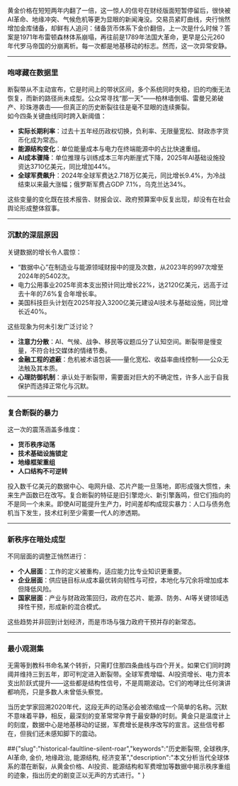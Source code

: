 黄金价格在短短两年内翻了一倍，这一惊人的信号在财经版面短暂停留后，很快被AI革命、地缘冲突、气候危机等更为显眼的新闻淹没。交易员紧盯曲线，央行悄然增加金库储备，却鲜有人追问：储备货币体系下金价翻倍，上一次是什么时候？答案是1971年布雷顿森林体系崩塌，再往前是1789年法国大革命，更早是公元260年代罗马帝国的分崩离析。每一次都是地基移动的标志。然而，这一次异常安静。

***

### 咆哮藏在数据里  
断裂带从不主动宣布，它是时间上的带状区间，多个系统同时失稳，旧的均衡无法恢复，而新的路径尚未成型。公众常寻找“那一天”——柏林墙倒塌、雷曼兄弟破产、珍珠港袭击——但真正的历史断裂往往是毫不显眼的连续撕裂。  
如今四条关键曲线同时跨入新阈值：  
- **实际长期利率**：过去十五年经历政权切换，负利率、无限量宽松、财政赤字货币化成为常态。  
- **能源结构变化**：单位能量成本与电力在终端能源中的占比快速重组。  
- **AI成本骤降**：单位推理与训练成本三年内断崖式下降，2025年AI基础设施投资达3710亿美元，同比增加44%。  
- **全球军费飙升**：2024年全球军费达2.718万亿美元，同比增长9.4%，为冷战结束以来最大涨幅；俄罗斯军费占GDP 7.1%，乌克兰达34%。  

这些变量的变化既在技术报告、财报会议、政府预算案中反复出现，却没有在社会舆论形成整体叙事。

***

### 沉默的深层原因  
关键数据的增长令人震惊：  
- “数据中心”在制造业与能源领域财报中的提及次数，从2023年的997次增至2024年的5402次。  
- 电力公用事业2025年资本支出预计同比增长22%，达2120亿美元，远高于过去十年的7.6%复合年增长率。  
- 美国科技巨头计划在2025年投入3200亿美元建设AI技术与基础设施，同比增长近40%。  

这些现象为何未引发广泛讨论？  
- **注意力分散**：AI、气候、战争、移民等议题瓜分了认知空间。断裂带是慢变量，不符合社交媒体的情绪节奏。  
- **金融工程的遮蔽**：危机被术语包装——量化宽松、收益率曲线控制——公众无法触及其本质。  
- **心理防御机制**：承认处于断裂带，需要面对巨大的不确定性，许多人出于自我保护而选择正常化与沉默。  

***

### 复合断裂的暴力  
这一次的震荡涵盖多维度：  
- **货币秩序动荡**  
- **技术基础设施锁定**  
- **地缘框架重组**  
- **人口结构不可逆转**  

投入数千亿美元的数据中心、电网升级、芯片产能一旦落地，即形成强大惯性，未来生产函数已在改写。复合断裂的特征是旧引擎熄火、新引擎轰鸣，但它们指向的不是同一个未来。即使AI可能提升生产力，时间差却构成现实暴力：人口与债务危机当下发生，技术红利至少需要一代人的渗透期。

***

### 新秩序在暗处成型  
不同层面的调整正悄然进行：  
- **个人层面**：工作的定义被重构，适应能力比专业知识更重要。  
- **企业层面**：供应链目标从成本最优转向韧性与可控，本地化与冗余将增加成本但降低风险。  
- **国家层面**：产业与财政政策回归，政府在芯片、能源、防务、AI等关键领域选择性干预，形成新的混合模式。  

这些趋势并非回到计划经济，而是市场与强力政府干预并存的新常态。

***

### 最小观测集  
无需等到教科书命名某个转折，只需盯住那四条曲线与四个开关。如果它们同时跨阈并维持三到五年，即可判定进入断裂带。全球军费增幅、AI投资增长、电力资本支出阶跃式提升——这些都是结构性信号，不是周期波动。它们的咆哮比任何演讲都响亮，只是多数人未曾低头察觉。

当历史学家回溯2020年代，这段无声的动荡必会被浓缩成一个简单的名称。沉默不意味着平静，相反，最深刻的变革常常孕育于最安静的时刻。黄金只是温度计上的刻度，数据中心是地基移动的证据，军费增长是秩序改写的宣言。这些信号都在，但我们还未感知脚下的震动。

##{"slug":"historical-faultline-silent-roar","keywords":"历史断裂带, 全球秩序, AI革命, 金价, 地缘政治, 能源结构, 经济变革","description":"本文分析当代全球体系的潜在断裂，从黄金价格、AI投资、能源结构和军费增加等数据中揭示秩序重组的迹象，指出历史的剧变正以无声的方式进行。"
}